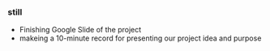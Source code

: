 ### still

- Finishing Google Slide of the project
- makeing a 10-minute record for presenting our project idea and purpose
